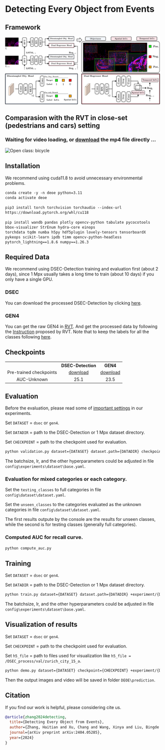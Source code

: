 # Detecting Every Object from Events
## Framework
![Framework](./readme/git_figs/framework.png)

## Comparasion with the RVT in close-set (pedestrians and cars) setting
### Waiting for video loading, or [download](https://github.com/Hatins/DEOE/raw/main/readme/gifs/DEOD.mp4) the mp4 file directly ...
![Open class: bicycle](https://github.com/Hatins/DEOE/blob/main/readme/gifs/videos.gif)

## Installation
We recommend using cuda11.8 to avoid unnecessary environmental problems.
```
conda create -y -n deoe python=3.11
conda activate deoe

pip3 install torch torchvision torchaudio --index-url https://download.pytorch.org/whl/cu118

pip install wandb pandas plotly opencv-python tabulate pycocotools bbox-visualizer StrEnum hydra-core einops 
torchdata tqdm numba h5py hdf5plugin lovely-tensors tensorboardX pykeops scikit-learn ipdb timm opencv-python-headless
pytorch_lightning==1.8.6 numpy==1.26.3

```

## Required Data
We recommend using DSEC-Detection training and evaluation first (about 2 days), since 1 Mpx usually takes a long time to train (about 10 days) if you only have a single GPU.
### DSEC
You can download the processed DSEC-Detection by clicking [here](https://1drv.ms/u/c/93289205239bc375/EYUca8vIrSJKsFCOsIRDZ-8BRC69VeuoT0z1kWJQZ1GLSA?e=USUMJG).

### GEN4
You can get the raw GEN4 in [RVT](https://github.com/uzh-rpg/RVT).
And get the processed data by following the [Instruction](https://github.com/uzh-rpg/RVT/blob/master/scripts/genx/README.md) proposed by RVT.
Note that to keep the labels for all the classes following [here](https://github.com/uzh-rpg/RVT/issues/4).

## Checkpoints
<table>
  <tr>
    <th style="text-align:center;"> </th>
    <th style="text-align:center;">DSEC-Detection</th>
    <th style="text-align:center;">GEN4</th>
  </tr>
  <tr>
    <td style="text-align:center;">Pre-trained checkpoints</td>
    <td style="text-align:center;"><a href="https://1drv.ms/u/c/93289205239bc375/EQue4dcG4M9Ggbu5dM-iOc0Bphskqnh1zua2rogpYNkANw?e=crXrjv">download</a></td>
    <td style="text-align:center;"><a href="https://1drv.ms/u/c/93289205239bc375/ETetOpGDDyJDsN_5lTkvdwEBqEvm9kw2aqdXDNCiHn4FAg?e=c1yTGf">download</a></td>
  </tr>
  <tr>
    <td style="text-align:center;">AUC-Unknown</td>
    <td style="text-align:center;">25.1</td>
    <td style="text-align:center;">23.5</td>
  </tr>
</table>

## Evaluation
Before the evaluation, please read some of [important settings](https://github.com/Hatins/DEOE/blob/main/readme/test_setting.md) in our experiments.

Set `DATASET` = `dsec` or `gen4`.

Set `DATADIR` = path to the DSEC-Detection or 1 Mpx dataset directory.

Set `CHECKPOINT` = path to the checkpoint used for evaluation.

```Bash
python validation.py dataset={DATASET} dataset.path={DATADIR} checkpoint={CHECKPOINT} +experiment/{DATASET}='base.yaml'
```
The batchsize, lr, and the other hyperparameters could be adjusted in file `config\experiments\dataset\base.yaml`.

### Evaluation for mixed categories or each category.
Set the `testing_classes` to full categories in file `config\dataset\dataset.yaml`.

Set the `unseen_classes` to the categories evaluated as the unknown categories in file `config\dataset\dataset.yaml`.

The first results outpute by the console are the results for unseen classes, while the second is for testing classes (generally full categories).

### Computed AUC for recall curve.
```Bash
python compute_auc.py
```
## Training
Set `DATASET` = `dsec` or `gen4`.

Set `DATADIR` = path to  the DSEC-Detection or 1 Mpx dataset directory.

```Bash
python train.py dataset={DATASET} dataset.path={DATADIR} +experiment/{DATASET}='base.yaml'
```
The batchsize, lr, and the other hyperparameters could be adjusted in file `config\experiments\dataset\base.yaml`.

## Visualization of results 
Set `DATASET` = `dsec` or `gen4`.

Set `CHECKPOINT` = path to the checkpoint used for evaluation.

Set `h5_file` = path to files used for visualization like `h5_file = /DSEC_process/val/zurich_city_15_a`.

```Bash
python demo.py dataset={DATASET} checkpoint={CHECKPOINT} +experiment/{DATASET}='base.yaml'
```
Then the output images and video will be saved in  folder `DEOE\prediction`.

## Citation
If you find our work is helpful, please considering cite us.
```bibtex
@article{zhang2024detecting,
  title={Detecting Every Object from Events},
  author={Zhang, Haitian and Xu, Chang and Wang, Xinya and Liu, Bingde and Hua, Guang and Yu, Lei and Yang, Wen},
  journal={arXiv preprint arXiv:2404.05285},
  year={2024}
}
```


